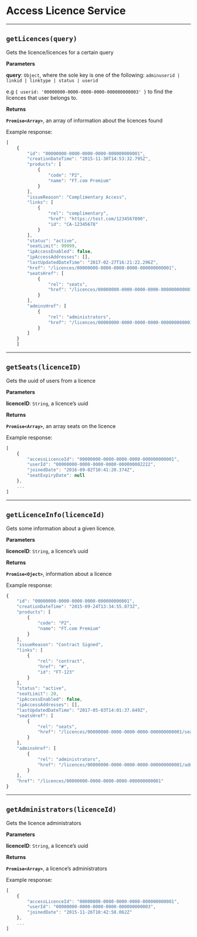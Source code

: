 # Access Licence Service
-----
## `getLicences(query)`

Gets the licence/licences for a certain query

**Parameters**

**query**: `Object`, where the sole key is one of the following: `adminuserid | linkid | linktype | status | userid`

e.g `{ userid: '00000000-0000-0000-0000-000000000003' }` to find the licences that user belongs to.


**Returns**

**`Promise<Array>`**, an array of information about the licences found

Example response:
```js
[
	{
		"id": "00000000-0000-0000-0000-000000000001",
		"creationDateTime": "2015-11-30T14:53:32.795Z",
		"products": [
			{
				"code": "P2",
				"name": "FT.com Premium"
			}
		],
		"issueReason": "Complimentary Access",
		"links": [
			{
				"rel": "complimentary",
				"href": "https://test.com/1234567890",
				"id": "CA-12345678"
			}
		],
		"status": "active",
		"seatLimit": 99999,
		"ipAccessEnabled": false,
		"ipAccessAddresses": [],
		"lastUpdatedDateTime": "2017-02-27T16:21:22.296Z",
		"href": "/licences/00000000-0000-0000-0000-000000000001",
		"seatsHref": [
			{
				"rel": "seats",
				"href": "/licences/00000000-0000-0000-0000-000000000001/seats"
			}
		],
		"adminsHref": [
			{
				"rel": "administrators",
				"href": "/licences/00000000-0000-0000-0000-000000000001/administrators"
			}
		]
	}
	]
```

--------

## `getSeats(licenceID)`

Gets the uuid of users from a licence

**Parameters**

**licenceID**: `String`, a licence’s uuid

**Returns**

**`Promise<Array>`**, an array seats on the licence

Example response:
```js
[
	{
		"accessLicenceId": "00000000-0000-0000-0000-000000000001",
		"userId": "00000000-0000-0000-0000-000000002222",
		"joinedDate": "2016-09-02T10:41:20.374Z",
		"seatExpiryDate": null
	},
	...
]
```

------

## `getLicenceInfo(licenceId)`

Gets some information about a given licence.

**Parameters**

**licenceID**: `String`, a licence’s uuid

**Returns**

**`Promise<Oject>`**, information about a licence

Example response:
```js
{
	"id": "00000000-0000-0000-0000-000000000001",
	"creationDateTime": "2015-09-24T13:34:55.073Z",
	"products": [
		{
			"code": "P2",
			"name": "FT.com Premium"
		}
	],
	"issueReason": "Contract Signed",
	"links": [
		{
			"rel": "contract",
			"href": "#",
			"id": "FT-123"
		}
	],
	"status": "active",
	"seatLimit": 20,
	"ipAccessEnabled": false,
	"ipAccessAddresses": [],
	"lastUpdatedDateTime": "2017-05-03T14:01:37.649Z",
	"seatsHref": [
		{
			"rel": "seats",
			"href": "/licences/00000000-0000-0000-0000-000000000001/seats"
		}
	],
	"adminsHref": [
		{
			"rel": "administrators",
			"href": "/licences/00000000-0000-0000-0000-000000000001/administrators"
		}
	],
	"href": "/licences/00000000-0000-0000-0000-000000000001"
}
```

--------

## `getAdministrators(licenceId)`

Gets the licence administrators

**Parameters**

**licenceID**: `String`, a licence’s uuid

**Returns**

**`Promise<Array>`**, a licence’s administrators

Example response:
```js
[
	{
		"accessLicenceId": "00000000-0000-0000-0000-000000000001",
		"userId": "00000000-0000-0000-0000-000000000003",
		"joinedDate": "2015-11-26T10:42:58.062Z"
	},
	...
]
```
